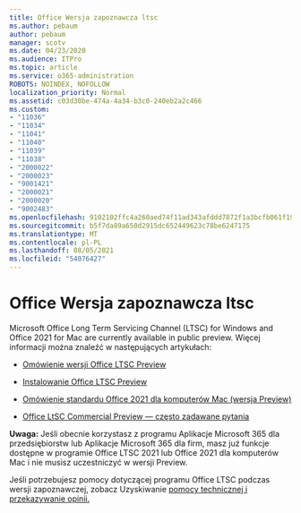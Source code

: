 ```yaml
---
title: Office Wersja zapoznawcza ltsc
ms.author: pebaum
author: pebaum
manager: scotv
ms.date: 04/23/2020
ms.audience: ITPro
ms.topic: article
ms.service: o365-administration
ROBOTS: NOINDEX, NOFOLLOW
localization_priority: Normal
ms.assetid: c03d30be-474a-4a34-b3c0-240eb2a2c466
ms.custom:
- "11036"
- "11034"
- "11041"
- "11040"
- "11039"
- "11038"
- "2000022"
- "2000023"
- "9001421"
- "2000021"
- "2000020"
- "9002483"
ms.openlocfilehash: 9102102ffc4a260aed74f11ad343afddd7872f1a3bcfb061f1961aef49e6e841
ms.sourcegitcommit: b5f7da89a650d2915dc652449623c78be6247175
ms.translationtype: MT
ms.contentlocale: pl-PL
ms.lasthandoff: 08/05/2021
ms.locfileid: "54076427"
---
```

# <a name="office-ltsc-preview"></a>Office Wersja zapoznawcza ltsc

Microsoft Office Long Term Servicing Channel (LTSC) for Windows and Office 2021 for Mac are currently available in public preview. Więcej informacji można znaleźć w następujących artykułach:

- [Omówienie wersji Office LTSC Preview](https://docs.microsoft.com/deployoffice/office2021/overview-ltsc-preview)

- [Instalowanie Office LTSC Preview](https://docs.microsoft.com/deployoffice/office2021/install-ltsc-preview)

- [Omówienie standardu Office 2021 dla komputerów Mac (wersja Preview)](https://docs.microsoft.com/deployoffice/office2021/overview-mac-preview)

- [Office LtSC Commercial Preview — często zadawane pytania](https://answers.microsoft.com/msoffice/forum/all/office-ltsc-commercial-preview-faq/0fcf5976-f87f-4be1-81af-9f6d6141bc3a)  

**Uwaga:** Jeśli obecnie korzystasz z programu Aplikacje Microsoft 365 dla przedsiębiorstw lub Aplikacje Microsoft 365 dla firm, masz już funkcje dostępne w programie Office LTSC 2021 lub Office 2021 dla komputerów Mac i nie musisz uczestniczyć w wersji Preview.

Jeśli potrzebujesz pomocy dotyczącej programu Office LTSC podczas wersji zapoznawczej, zobacz Uzyskiwanie [pomocy technicznej i przekazywanie opinii.](https://docs.microsoft.com/deployoffice/office2021/install-ltsc-preview#getting-support-and-providing-feedback)
